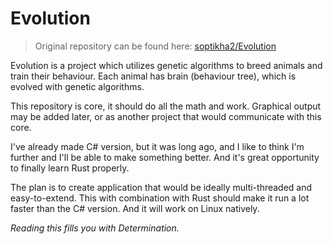 # Evolution

> Original repository can be found here: [soptikha2/Evolution](https://github.com/SoptikHa2/Evolution/)

Evolution is a project which utilizes genetic algorithms to breed animals and train their behaviour. Each animal has brain (behaviour tree), which is evolved with genetic algorithms.

This repository is core, it should do all the math and work. Graphical output may be added later, or as another project that would communicate with this core.

I've already made C# version, but it was long ago, and I like to think I'm further and I'll be able to make something better. And it's great opportunity to finally learn Rust properly.

The plan is to create application that would be ideally multi-threaded and easy-to-extend. This with combination with Rust should make it run a lot faster than the C# version. And it will work on Linux natively.

*Reading this fills you with Determination.*
